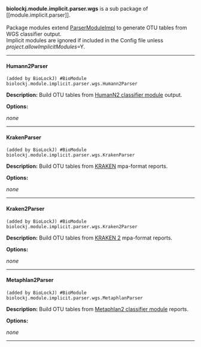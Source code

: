 **biolockj.module.implicit.parser.wgs** is a sub package of [[module.implicit.parser]].<br><br>Package modules extend [ParserModuleImpl](https://msioda.github.io/BioLockJ/docs/biolockj/module/implicit/parser/ParserModuleImpl.html) to  generate OTU tables from WGS classifier output.<br>Implicit modules are ignored if included in the Config file unless *project.allowImplicitModules*=Y.<br>

----

#### Humann2Parser
`(added by BioLockJ) #BioModule biolockj.module.implicit.parser.wgs.Humann2Parser`

**Description:**  Build OTU tables from [HumanN2 classifier module](/module/classifier/module.classifier.wgs#humann2classifier) output. 

**Options:**

 *none*

----

#### KrakenParser
`(added by BioLockJ) #BioModule biolockj.module.implicit.parser.wgs.KrakenParser`

**Description:**  Build OTU tables from [KRAKEN](http://ccb.jhu.edu/software/kraken/) mpa-format reports.

**Options:**

 *none*

----

#### Kraken2Parser
`(added by BioLockJ) #BioModule biolockj.module.implicit.parser.wgs.Kraken2Parser`

**Description:**  Build OTU tables from [KRAKEN 2](https://ccb.jhu.edu/software/kraken2/) mpa-format reports. 

**Options:**

 *none*

----

#### Metaphlan2Parser
`(added by BioLockJ) #BioModule biolockj.module.implicit.parser.wgs.MetaphlanParser`

**Description:**  Build OTU tables from [Metaphlan2 classifier module](/module/classifier/module.classifier.wgs#metaphlan2classifier) reports.   

**Options:**

 *none*

----